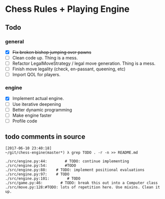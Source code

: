 # Chess Rules + Playing Engine

## Todo

### general
- [x] ~~Fix broken bishop jumping over pawns~~
- [ ] Clean code up. Thing is a mess.
- [ ] Refactor LegalMoveStrategy / legal move generation. Thing is a mess.
- [ ] Finish move legality (check, en-passant, queening, etc)
- [ ] Import QOL for players.

### engine
- [x] Implement actual engine.
- [ ] Use iterative deepening
- [ ] Better dynamic programming
- [ ] Make engine faster
- [ ] Profile code

## todo comments in source

```
[2017-06-10 23:40:18] 
~/git/chess-engine(master*) λ grep TODO . -r -n >> README.md

./src/engine.py:44:        # TODO: continue implementing
./src/engine.py:54:        #TODO
./src/engine.py:88:    # TODO: implement positional evaluations
./src/engine.py:97:    # TODO
./src/engine.py:101:        # TODO
./src/game.py:46:        # TODO: break this out into a Computer class
./src/move.py:128:#TODO: lots of repetition here. Use mixins. Clean it up.
```
